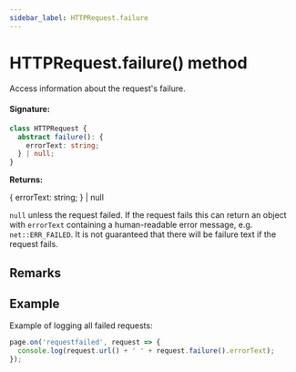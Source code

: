 ```yaml
---
sidebar_label: HTTPRequest.failure
---
```


# HTTPRequest.failure() method

Access information about the request's failure.

#### Signature:

```typescript
class HTTPRequest {
  abstract failure(): {
    errorText: string;
  } | null;
}
```

**Returns:**

{ errorText: string; } \| null

`null` unless the request failed. If the request fails this can return an object with `errorText` containing a human-readable error message, e.g. `net::ERR_FAILED`. It is not guaranteed that there will be failure text if the request fails.

## Remarks

## Example

Example of logging all failed requests:

```ts
page.on('requestfailed', request => {
  console.log(request.url() + ' ' + request.failure().errorText);
});
```
